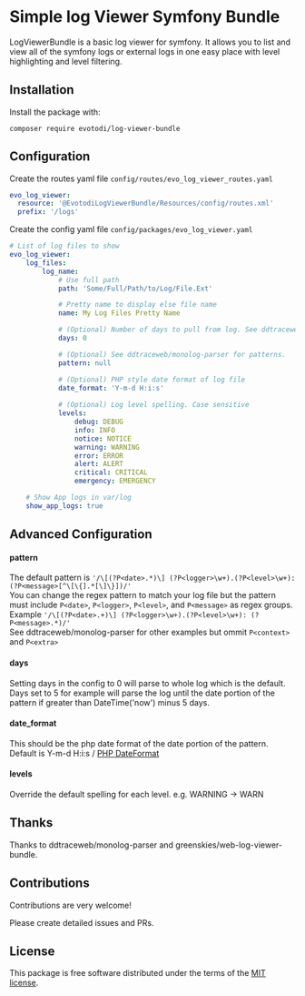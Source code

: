 # Simple log Viewer Symfony Bundle

LogViewerBundle is a basic log viewer for symfony. 
It allows you to list and view all of the symfony logs or external logs in one easy 
place with level highlighting and level filtering.

## Installation
Install the package with:
```console
composer require evotodi/log-viewer-bundle
```
##  Configuration

Create the routes yaml file `config/routes/evo_log_viewer_routes.yaml`

```yaml
evo_log_viewer:
  resource: '@EvotodiLogViewerBundle/Resources/config/routes.xml'
  prefix: '/logs'
```
Create the config yaml file `config/packages/evo_log_viewer.yaml`
```yaml
# List of log files to show
evo_log_viewer:
    log_files:
        log_name:
            # Use full path
            path: 'Some/Full/Path/to/Log/File.Ext'

            # Pretty name to display else file name
            name: My Log Files Pretty Name 

            # (Optional) Number of days to pull from log. See ddtraceweb/monolog-parser.
            days: 0

            # (Optional) See ddtraceweb/monolog-parser for patterns.
            pattern: null

            # (Optional) PHP style date format of log file
            date_format: 'Y-m-d H:i:s'
            
            # (Optional) Log level spelling. Case sensitive
            levels:
                debug: DEBUG
                info: INFO
                notice: NOTICE
                warning: WARNING
                error: ERROR
                alert: ALERT
                critical: CRITICAL
                emergency: EMERGENCY

    # Show App logs in var/log
    show_app_logs: true
```
## Advanced Configuration

#### pattern
The default pattern is `'/\[(?P<date>.*)\] (?P<logger>\w+).(?P<level>\w+): (?P<message>[^\[\{].*[\]\}])/'`
\
You can change the regex pattern to match your log file but the pattern must include `P<date>`, `P<logger>`, `P<level>`, and `P<message>` as regex groups.
\
Example `'/\[(?P<date>.+)\] (?P<logger>\w+).(?P<level>\w+): (?P<message>.*)/'`
\
See ddtraceweb/monolog-parser for other examples but ommit `P<context>` and `P<extra>`

#### days
Setting days in the config to 0 will parse to whole log which is the default. Days set to 5 for example will parse the log until the date portion of the pattern
if greater than DateTime('now') minus 5 days.

#### date_format
This should be the php date format of the date portion of the pattern. Default is Y-m-d H:i:s
/
[PHP DateFormat](https://www.php.net/manual/en/function.date.php)

#### levels
Override the default spelling for each level. e.g. WARNING -> WARN

## Thanks
Thanks to ddtraceweb/monolog-parser and greenskies/web-log-viewer-bundle.

## Contributions
Contributions are very welcome! 

Please create detailed issues and PRs.  

## License

This package is free software distributed under the terms of the [MIT license](LICENSE).